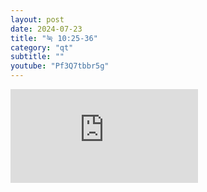 ```yaml
---
layout: post
date: 2024-07-23
title: "눅 10:25-36"
category: "qt"
subtitle: ""
youtube: "Pf3Q7tbbr5g"
---
```


<div class="youtube margin-large">
    <iframe src="https://www.youtube.com/embed/Pf3Q7tbbr5g" title="YouTube video player" frameborder="0" allow="accelerometer; autoplay; clipboard-write; encrypted-media; gyroscope; picture-in-picture; web-share" allowfullscreen></iframe>
</div>

